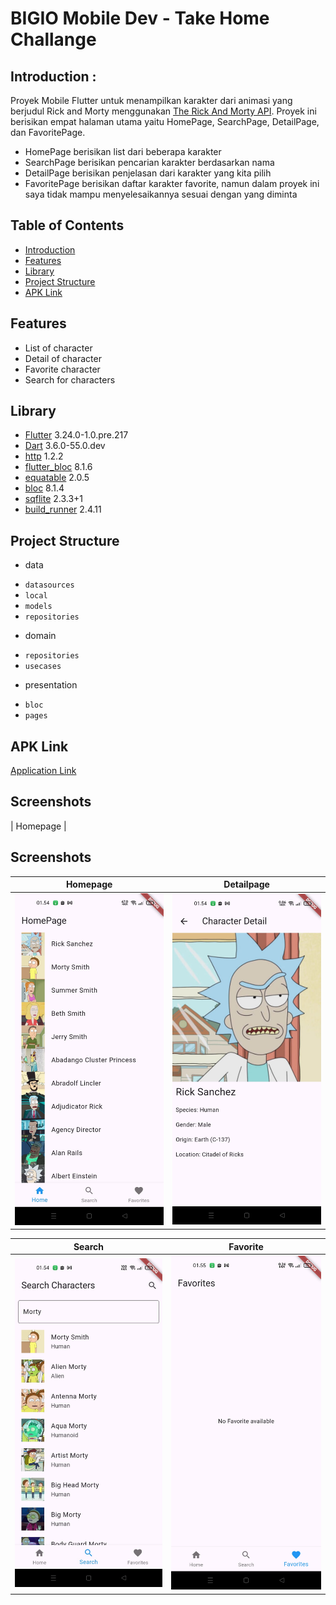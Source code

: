 
# BIGIO Mobile Dev - Take Home Challange

## Introduction :
Proyek Mobile Flutter untuk menampilkan karakter dari animasi yang berjudul Rick and Morty menggunakan [The Rick And Morty API](https://rickandmortyapi.com/). Proyek ini berisikan empat halaman utama yaitu HomePage, SearchPage, DetailPage, dan FavoritePage. 
- HomePage berisikan list dari beberapa karakter
- SearchPage berisikan  pencarian karakter berdasarkan nama
- DetailPage berisikan penjelasan dari karakter yang kita pilih
- FavoritePage berisikan daftar karakter favorite, namun dalam proyek ini saya tidak mampu menyelesaikannya sesuai dengan yang diminta

## Table of Contents
- [Introduction](#Introduction)
- [Features](#Features)
- [Library](#Library)
- [Project Structure](#ProjectStructure)
- [APK Link](#APKLink)

## Features
- List of character
- Detail of character
- Favorite character
- Search for characters

## Library
- [Flutter](https://flutter.dev/) 3.24.0-1.0.pre.217
- [Dart](https://dart.dev/) 3.6.0-55.0.dev
- [http](https://pub.dev/packages/http) 1.2.2
- [flutter_bloc](https://pub.dev/packages/flutter_bloc) 8.1.6
- [equatable](https://pub.dev/packages/equatable) 2.0.5
- [bloc](https://pub.dev/packages/bloc) 8.1.4
- [sqflite](https://pub.dev/packages/sqflite) 2.3.3+1
- [build_runner](https://pub.dev/packages/build_runner) 2.4.11
## Project Structure
- data
* `datasources`
* `local`
* `models`
* `repositories`
- domain 
* `repositories`
* `usecases`
- presentation
* `bloc`
* `pages`
## APK Link
[Application Link](https://drive.google.com/drive/folders/1f9UF6EfOe0kQXGD-TJ7apM0oWBNtI5Kn?usp=sharing)
## Screenshots
| Homepage |
## Screenshots
| Homepage | Detailpage |
| -------- | ---------- |
| ![image](./screenshots/homepage01.jpg) | ![image](./screenshots/detailpage02.jpg) |

| Search | Favorite |
| ------ | -------- |
| ![image](./screenshots/searchpage03.jpg) | ![image](./screenshots/favoritepage.jpg) |
